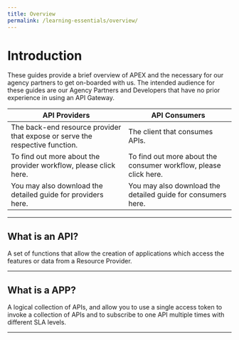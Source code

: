 ```yaml
---
title: Overview
permalink: /learning-essentials/overview/
---
```


# Introduction

These guides provide a brief overview of APEX and the necessary for our agency partners to get on-boarded with us. The intended audience for these guides are our Agency Partners and Developers that have no prior experience in using an API Gateway.

| API Providers | API Consumers |
| ------------- | ------------- |
| The back-end resource provider that expose or serve the respective function. | The client that consumes APIs. |
| To find out more about the provider workflow, please click here. | To find out more about the consumer workflow, please click here. |
| You may also download the detailed guide for providers here. | You may also download the detailed guide for consumers here. |

---

## What is an API?

A set of functions that allow the creation of applications which access the features or data from a Resource Provider.

---

## What is a APP?

A logical collection of APIs, and allow you to use a single access token to invoke a collection of APIs and to subscribe to one API multiple times with different SLA levels.

---
